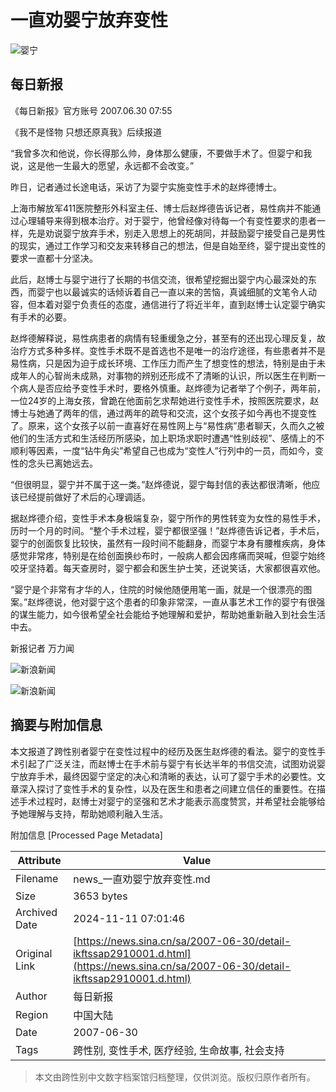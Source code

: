 # 一直劝婴宁放弃变性

![婴宁](//n.sinaimg.cn/sinakd10202/360/w180h180/20221208/88a5-948434ce358a79d3b13998c854ada80f.jpg)

## 每日新报

《每日新报》官方账号 2007.06.30 07:55

《我不是怪物 只想还原真我》后续报道

“我曾多次和他说，你长得那么帅，身体那么健康，不要做手术了。但婴宁和我说，这是他一生最大的愿望，永远都不会改变。”

昨日，记者通过长途电话，采访了为婴宁实施变性手术的赵烨德博士。

上海市解放军411医院整形外科室主任、博士后赵烨德告诉记者，易性病并不能通过心理辅导来得到根本治疗。对于婴宁，他曾经像对待每一个有变性要求的患者一样，先是劝说婴宁放弃手术，别走入思想上的死胡同，并鼓励婴宁接受自己是男性的现实，通过工作学习和交友来转移自己的想法，但是自始至终，婴宁提出变性的要求一直都十分坚决。

此后，赵博士与婴宁进行了长期的书信交流，很希望挖掘出婴宁内心最深处的东西，而婴宁也以最诚实的话倾诉着自己一直以来的苦恼，真诚细腻的文笔令人动容，但本着对婴宁负责任的态度，通信进行了将近半年，直到赵博士认定婴宁确实有手术的必要。

赵烨德解释说，易性病患者的病情有轻重缓急之分，甚至有的还出现心理反复，故治疗方式多种多样。变性手术既不是首选也不是唯一的治疗途径，有些患者并不是易性病，只是因为迫于成长环境、工作压力而产生了想变性的想法，特别是由于未成年人的心智尚未成熟，对事物的辨别还形成不了清晰的认识，所以医生在判断一个病人是否应给予变性手术时，要格外慎重。赵烨德为记者举了个例子，两年前，一位24岁的上海女孩，曾跪在他面前乞求帮她进行变性手术，按照医院要求，赵博士与她通了两年的信，通过两年的疏导和交流，这个女孩子如今再也不提变性了。原来，这个女孩子以前一直喜好在易性网上与“易性病”患者聊天，久而久之被他们的生活方式和生活经历所感染，加上职场求职时遭遇“性别歧视”、感情上的不顺利等因素，一度“钻牛角尖”希望自己也成为“变性人”行列中的一员，而如今，变性的念头已离她远去。

“但很明显，婴宁并不属于这一类。”赵烨德说，婴宁每封信的表达都很清晰，他应该已经提前做好了术后的心理调适。

据赵烨德介绍，变性手术本身极端复杂，婴宁所作的男性转变为女性的易性手术，历时一个月的时间。“整个手术过程，婴宁都很坚强！”赵烨德告诉记者，手术后，婴宁的创面恢复比较快，虽然有一段时间不能翻身，而婴宁本身有腰椎疾病，身体感觉非常疼，特别是在给创面换纱布时，一般病人都会因疼痛而哭喊，但婴宁始终咬牙坚持着。每天查房时，婴宁都会和医生护士笑，还说笑话，大家都很喜欢他。

“婴宁是个非常有才华的人，住院的时候他随便用笔一画，就是一个很漂亮的图案。”赵烨德说，他对婴宁这个患者的印象非常深，一直从事艺术工作的婴宁有很强的谋生能力，如今很希望全社会能给予她理解和爱护，帮助她重新融入到社会生活中去。

新报记者 万力闻

![新浪新闻](//n.sinaimg.cn/default/2fb77759/20151125/320X320.png)

![新浪新闻](https://n.sinaimg.cn/default/80905340/20200331/sinalogo.png)

## 摘要与附加信息

<!-- tcd_abstract -->
本文报道了跨性别者婴宁在变性过程中的经历及医生赵烨德的看法。婴宁的变性手术引起了广泛关注，而赵博士在手术前与婴宁有长达半年的书信交流，试图劝说婴宁放弃手术，最终因婴宁坚定的决心和清晰的表达，认可了婴宁手术的必要性。文章深入探讨了变性手术的复杂性，以及在医生和患者之间建立信任的重要性。在描述手术过程时，赵博士对婴宁的坚强和艺术才能表示高度赞赏，并希望社会能够给予她理解与支持，帮助她顺利融入生活。
<!-- tcd_abstract_end -->

附加信息 [Processed Page Metadata]

| Attribute       | Value                                  |
|-----------------|----------------------------------------|
| Filename        | news_一直劝婴宁放弃变性.md                             |
| Size            | 3653 bytes                           |
| Archived Date   | 2024-11-11 07:01:46                             |
| Original Link   | [https://news.sina.cn/sa/2007-06-30/detail-ikftssap2910001.d.html](https://news.sina.cn/sa/2007-06-30/detail-ikftssap2910001.d.html)                       |
| Author          | 每日新报                               |
| Region          | 中国大陆                               |
| Date            | 2007-06-30                                 |
| Tags            | 跨性别, 变性手术, 医疗经验, 生命故事, 社会支持                                 |
>
> 本文由跨性别中文数字档案馆归档整理，仅供浏览。版权归原作者所有。
>